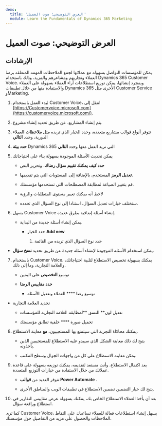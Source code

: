 ```yaml
---
demo:
  title: 'العرض التوضيحي: صوت العميل'
  module: Learn the Fundamentals of Dynamics 365 Marketing
---
```


# العرض التوضيحي: صوت العميل

## الإرشادات

يمكن للمؤسسات التواصل بسهولة مع عملائها لجمع الملاحظات المهمة المتعلقة برضا العملاء وتجاربهم ومشاعرهم والمزيد، وذلك باستخدام Dynamics 365 Customer Voice. وبمجرد إنشائها، يمكن توزيع استطلاعات آراء العملاء بسهولة على العملاء والاستفادة منها من خلال تطبيقات Dynamics 365 الأخرى مثل Customer Service وMarketing. 

1. لبدء العمل باستخدام Customer Voice، انتقل إلى [https://Customervoice.microsoft.com](https://customervoice.microsoft.com/). 

2. يتم إنشاء المشاريع، عن طريق تحديد إنشاء مشروع.

3. تتوفر أنواع قوالب مشاريع متعددة، وحدد الخيار الذي تريده مثل **ملاحظات** العملاء الدورية، وحدد **التالي**

4. **حدد بيئة** Dynamics 365 التي تريد العمل معها وحدد **التالي**

5. يمكن تحديث الأسئلة الموجودة بسهولة بناء على احتياجاتك

    - **حدد كيف يمكنك تقييم سؤال رضاك**، وتحرير النص

    - **تعديل الرمز** المستخدم، بالإضافة إلى المستويات التي يتم تقديمها. 

    - قم بتغيير الصياغة لمطابقة المصطلحات التي تستخدمها مؤسستك. 

    - لاحظ أنه يمكنك تغيير مستوى المتطلبات والرؤية

    - ستختلف خيارات تعديل السؤال، استنادا إلى نوع السؤال الذي تحدده.

6. يسهل Customer Voice إنشاء أسئلة إضافية بطرق عديدة. 

    - يمكن إنشاء أسئلة جديدة من البداية.

        - حدد الخيار **Add new**

            1. حدد نوع السؤال الذي تريده من القائمة

- يمكن استخدام الأسئلة الموجودة لإنشاء أسئلة جديدة عن طريق تحديد **نسخ سؤال**.

7. باستخدام Customer Voice، يمكنك بسهولة تخصيص الاستطلاع لتلبية احتياجاتك، والعلامة التجارية، وما إلى ذلك. 

    - توسيع **التخصيص** على اليمين

    - **حدد مقاييس الرضا**

        - توسيع رضا **** العملاء وتعديل الأسئلة

- تحديد العلامة التجارية

    - تعديل لون** النسق **لمطابقة العلامة التجارية للمؤسسات

    - تحميل صورة **** خلفية تطابق مؤسستك

8. يمكنك محاكاة التجربة التي سيتمتع بها المستجيبون، **مع** معاينة الاستطلاع. 

    - يتيح لك ذلك معاينة الشكل الذي سيبدو عليه الاستطلاع للمستجيبين الذين يأخذونه. 

    - يمكن معاينة الاستطلاع على كل من واجهات الجوال وسطح المكتب. 

9. بعد اكتمال الاستطلاع، وأنت مستعد لتقديمه، يمكنك توزيعه بسهولة على قاعدة عملائك من خلال الاستفادة من خيارات التوزيع المتعددة.

    - تتوفر العديد من **قوالب Power Automate** . 

    - يتيح لك خيار التضمين تضمين الاستطلاع في تطبيقات الويب والمناطق الأخرى. 

10. بعد أن يأخذ العملاء الاستطلاع الخاص بك، يمكنك بسهولة عرض مقاييس التقارير في استطلاع ورافعة سؤال. 

كما ترى Customer Voice، يسهل إنشاء استطلاعات فعالة للعملاء تساعدك على التقاط الملاحظات والحصول على مزيد من التفاصيل حول مؤسستك. 

 
